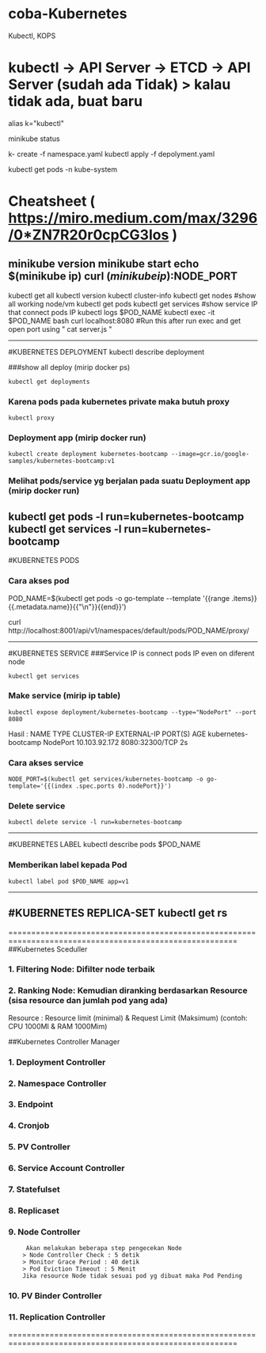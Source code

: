 # coba-Kubernetes

Kubectl, KOPS 

# kubectl -> API Server -> ETCD -> API Server (sudah ada Tidak) > kalau tidak ada, buat baru

alias  k="kubectl"

minikube status

k- create -f namespace.yaml
kubectl apply -f depolyment.yaml

kubectl get pods -n kube-system
# Cheatsheet ( https://miro.medium.com/max/3296/0*ZN7R20r0cpCG3los )
minikube version
minikube start
echo $(minikube ip)
curl $(minikube ip):$NODE_PORT 
---------------------------------------------------------------------
kubectl get all
kubectl version
kubectl cluster-info
kubectl get nodes  #show all working node/vm
kubectl get pods
kubectl get services #show service IP that connect pods IP 
kubectl logs $POD_NAME
kubectl exec -it $POD_NAME bash
curl localhost:8080 #Run this after run exec and get open port using " cat server.js "

---------------------------------------------------------------------
#KUBERNETES DEPLOYMENT
kubectl describe deployment

###show all deploy (mirip docker ps)
```
kubectl get deployments 
```
### Karena pods pada kubernetes private maka butuh proxy
```
kubectl proxy 
```
### Deployment app (mirip docker run)
```
kubectl create deployment kubernetes-bootcamp --image=gcr.io/google-samples/kubernetes-bootcamp:v1
```
### Melihat pods/service yg berjalan pada suatu Deployment app (mirip docker run)
kubectl get pods -l run=kubernetes-bootcamp
kubectl get services -l run=kubernetes-bootcamp
---------------------------------------------------------------------
#KUBERNETES PODS

### Cara akses pod
POD_NAME=$(kubectl get pods -o go-template --template '{{range .items}}{{.metadata.name}}{{"\n"}}{{end}}')

curl http://localhost:8001/api/v1/namespaces/default/pods/POD_NAME/proxy/

---------------------------------------------------------------------
#KUBERNETES SERVICE
###Service IP is connect pods IP even on diferent node
```
kubectl get services 
```

### Make service (mirip ip table)
```
kubectl expose deployment/kubernetes-bootcamp --type="NodePort" --port 8080
```
Hasil : 
NAME                  TYPE        CLUSTER-IP      EXTERNAL-IP   PORT(S)          AGE
kubernetes-bootcamp   NodePort    10.103.92.172   <none>        8080:32300/TCP   2s

### Cara akses service
```
NODE_PORT=$(kubectl get services/kubernetes-bootcamp -o go-template='{{(index .spec.ports 0).nodePort}}')
```
### Delete service
```
kubectl delete service -l run=kubernetes-bootcamp
```

---------------------------------------------------------------------
#KUBERNETES LABEL
kubectl describe pods $POD_NAME

### Memberikan label kepada Pod
```
kubectl label pod $POD_NAME app=v1
```
---------------------------------------------------------------------

#KUBERNETES REPLICA-SET
kubectl get rs
---------------------------------------------------------------------


========================================================================================================
##Kubernetes Sceduller 
### 1. Filtering Node: Difilter node terbaik
### 2. Ranking Node: Kemudian diranking  berdasarkan Resource (sisa resource dan jumlah pod yang ada) 
Resource :
 		Resource limit (minimal) & Request Limit (Maksimum) (contoh: CPU 1000MI & RAM 1000Mim)

##Kubernetes Controller Manager
### 1. Deployment Controller
### 2. Namespace Controller
### 3. Endpoint
### 4. Cronjob
### 5. PV Controller
### 6. Service Account Controller
### 7. Statefulset
### 8. Replicaset
### 9. Node Controller
	     Akan melakukan beberapa step pengecekan Node	
		> Node Controller Check : 5 detik
		> Monitor Grace Period : 40 detik
		> Pod Eviction Timeout : 5 Menit
		Jika resource Node tidak sesuai pod yg dibuat maka Pod Pending
### 10. PV Binder Controller
### 11. Replication Controller

========================================================================================================

